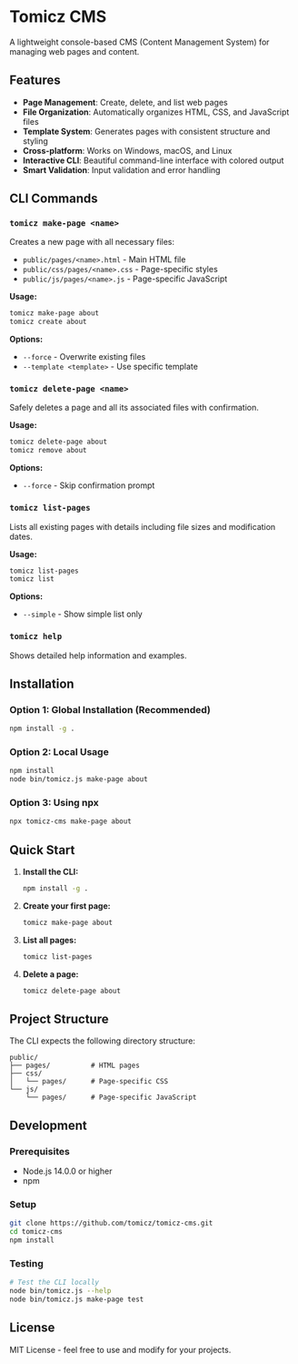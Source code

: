 # Tomicz CMS

A lightweight console-based CMS (Content Management System) for managing web pages and content.

## Features

- **Page Management**: Create, delete, and list web pages
- **File Organization**: Automatically organizes HTML, CSS, and JavaScript files
- **Template System**: Generates pages with consistent structure and styling
- **Cross-platform**: Works on Windows, macOS, and Linux
- **Interactive CLI**: Beautiful command-line interface with colored output
- **Smart Validation**: Input validation and error handling

## CLI Commands

### `tomicz make-page <name>`

Creates a new page with all necessary files:

- `public/pages/<name>.html` - Main HTML file
- `public/css/pages/<name>.css` - Page-specific styles
- `public/js/pages/<name>.js` - Page-specific JavaScript

**Usage:**

```bash
tomicz make-page about
tomicz create about
```

**Options:**

- `--force` - Overwrite existing files
- `--template <template>` - Use specific template

### `tomicz delete-page <name>`

Safely deletes a page and all its associated files with confirmation.

**Usage:**

```bash
tomicz delete-page about
tomicz remove about
```

**Options:**

- `--force` - Skip confirmation prompt

### `tomicz list-pages`

Lists all existing pages with details including file sizes and modification dates.

**Usage:**

```bash
tomicz list-pages
tomicz list
```

**Options:**

- `--simple` - Show simple list only

### `tomicz help`

Shows detailed help information and examples.

## Installation

### Option 1: Global Installation (Recommended)

```bash
npm install -g .
```

### Option 2: Local Usage

```bash
npm install
node bin/tomicz.js make-page about
```

### Option 3: Using npx

```bash
npx tomicz-cms make-page about
```

## Quick Start

1. **Install the CLI:**

   ```bash
   npm install -g .
   ```

2. **Create your first page:**

   ```bash
   tomicz make-page about
   ```

3. **List all pages:**

   ```bash
   tomicz list-pages
   ```

4. **Delete a page:**
   ```bash
   tomicz delete-page about
   ```

## Project Structure

The CLI expects the following directory structure:

```
public/
├── pages/          # HTML pages
├── css/
│   └── pages/      # Page-specific CSS
└── js/
    └── pages/      # Page-specific JavaScript
```

## Development

### Prerequisites

- Node.js 14.0.0 or higher
- npm

### Setup

```bash
git clone https://github.com/tomicz/tomicz-cms.git
cd tomicz-cms
npm install
```

### Testing

```bash
# Test the CLI locally
node bin/tomicz.js --help
node bin/tomicz.js make-page test
```

## License

MIT License - feel free to use and modify for your projects.
